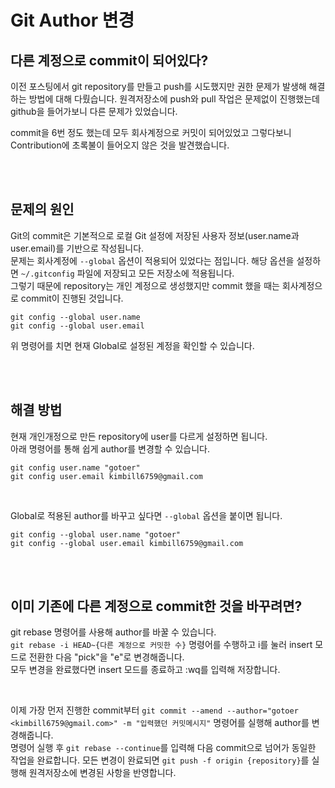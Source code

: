 # Git Author 변경

## 다른 계정으로 commit이 되어있다?

이전 포스팅에서 git repository를 만들고 push를 시도했지만 권한 문제가 발생해 해결하는 방법에 대해 다뤘습니다.
원격저장소에 push와 pull 작업은 문제없이 진행했는데 github을 들어가보니 다른 문제가 있었습니다.  

commit을 6번 정도 했는데 모두 회사계정으로 커밋이 되어있었고 그렇다보니 Contribution에 초록불이 들어오지 않은 것을 발견했습니다.  

<br>
<br>

## 문제의 원인

Git의 commit은 기본적으로 로컬 Git 설정에 저장된 사용자 정보(user.name과 user.email)를 기반으로 작성됩니다.  
문제는 회사계정에 `--global` 옵션이 적용되어 있었다는 점입니다. 해당 옵션을 설정하면 `~/.gitconfig` 파일에 저장되고 모든 저장소에 적용됩니다.  
그렇기 때문에 repository는 개인 계정으로 생성했지만 commit 했을 때는 회사계정으로 commit이 진행된 것입니다.

```
git config --global user.name
git config --global user.email
```

위 명령어를 치면 현재 Global로 설정된 계정을 확인할 수 있습니다.  

<br>
<br>

## 해결 방법

현재 개인개정으로 만든 repository에 user를 다르게 설정하면 됩니다.  
아래 명령어를 통해 쉽게 author를 변경할 수 있습니다.  

```
git config user.name "gotoer"
git config user.email kimbill6759@gmail.com
```

<br>

Global로 적용된 author를 바꾸고 싶다면 `--global` 옵션을 붙이면 됩니다.

```
git config --global user.name "gotoer"
git config --global user.email kimbill6759@gmail.com
```

<br>
<br>

## 이미 기존에 다른 계정으로 commit한 것을 바꾸려면?

git rebase 명령어를 사용해 author를 바꿀 수 있습니다.  
`git rebase -i HEAD~{다른 계정으로 커밋한 수}` 명령어를 수행하고 i를 눌러 insert 모드로 전환한 다음 "pick"을 "e"로 변경해줍니다.  
모두 변경을 완료했다면 insert 모드를 종료하고 :wq를 입력해 저장합니다.

<br>

이제 가장 먼저 진행한 commit부터 `git commit --amend --author="gotoer <kimbill6759@gmail.com>" -m "입력했던 커밋메시지"` 명령어를 실행해 author를 변경해줍니다.  
명령어 실행 후 `git rebase --continue`를 입력해 다음 commit으로 넘어가 동일한 작업을 완료합니다. 모든 변경이 완료되면 `git push -f origin {repository}`를 실행해 원격저장소에 변경된 사항을 반영합니다.
